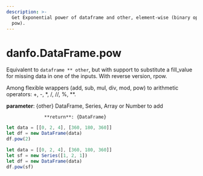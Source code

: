 ```yaml
---
description: >-
  Get Exponential power of dataframe and other, element-wise (binary operator
  pow).
---
```


# danfo.DataFrame.pow

Equivalent to `dataframe ** other`, but with support to substitute a fill\_value for missing data in one of the inputs. With reverse version, rpow.

Among flexible wrappers \(add, sub, mul, div, mod, pow\) to arithmetic operators: +, -, \*, /, //, %, \*\*.

**parameter**: {other} DataFrame, Series, Array or Number to add

                  **return**: {DataFrame}



```javascript
let data = [[0, 2, 4], [360, 180, 360]]
let df = new DataFrame(data)
df.pow(2)
```



```javascript
let data = [[0, 2, 4], [360, 180, 360]]
let sf = new Series([1, 2, 1])
let df = new DataFrame(data)
df.pow(sf)
```

